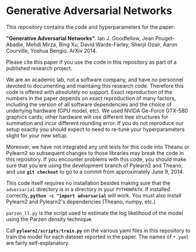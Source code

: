 Generative Adversarial Networks
===============================

This repository contains the code and hyperparameters for the paper:

**"Generative Adversarial Networks"**. Ian J. Goodfellow, Jean Pouget-Abadie,
Mehdi Mirza, Bing Xu, David Warde-Farley, Sherjil Ozair, Aaron Courville,
Yoshua Bengio. ArXiv 2014.

Please cite this paper if you use the code in this repository as part of
a published research project.

We are an academic lab, not a software company, and have no personnel
devoted to documenting and maintaing this research code.
Therefore this code is offered with absolutely no support.
Exact reproduction of the numbers in the paper depends on exact
reproduction of many factors,
including the version of all software dependencies and the choice of
underlying hardware (GPU model, etc). We used NVIDA Ge-Force GTX-580
graphics cards; other hardware will use different tree structures for
summation and incur different rounding error. If you do not reproduce our
setup exactly you should expect to need to re-tune your hyperparameters
slight for your new setup.

Moreover, we have not integrated any unit tests for this code into Theano
or Pylearn2 so subsequent changes to those libraries may break the code
in this repository. If you encounter problems with this code, you should
make sure that you are using the development branch of Pylearn2 and Theano,
and use **```git checkout```** to go to a commit from approximately June 9, 2014.

This code itself requires no installation besides making sure that the
```adversarial``` directory is in a directory in your ```PYTHONPATH```. If
installed correctly, **```python -c "import adversarial```** will work. You
must also install Pylearn2 and Pylearn2's dependencies (Theano, numpy,
etc.)

```parzen_ll.py``` is the script used to estimate the log likelihood of the
model using the Parzen density technique.

Call **```pylearn2/scripts/train.py```** on the various yaml files in this repository
to train the model for each dataset reported in the paper. The names of
```*.yaml``` are fairly self-explanatory.
